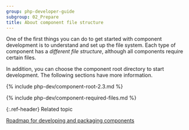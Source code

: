 ```yaml
---
group: php-developer-guide
subgroup: 02_Prepare
title: About component file structure
---
```


One of the first things you can do to get started with component development is to understand and set up the file system. Each type of component has a *different file structure*, although all components require certain files.

In addition, you can choose the component root directory to start development. The following sections have more information.

{% include php-dev/component-root-2.3.md %}

{% include php-dev/component-required-files.md %}

{:.ref-header}
Related topic

[Roadmap for developing and packaging components](../roadmap.md)
